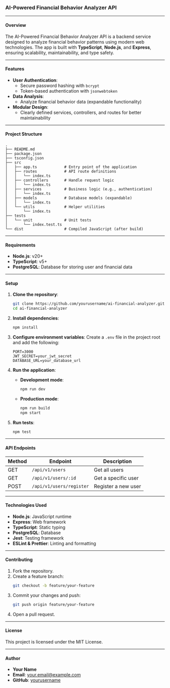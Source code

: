 ### **AI-Powered Financial Behavior Analyzer API**

---

#### **Overview**

The AI-Powered Financial Behavior Analyzer API is a backend service designed to analyze financial behavior patterns using modern web technologies. The app is built with **TypeScript**, **Node.js**, and **Express**, ensuring scalability, maintainability, and type safety.

---

#### **Features**

- **User Authentication**:
  - Secure password hashing with `bcrypt`
  - Token-based authentication with `jsonwebtoken`
- **Data Analysis**:
  - Analyze financial behavior data (expandable functionality)
- **Modular Design**:
  - Clearly defined services, controllers, and routes for better maintainability

---

#### **Project Structure**

```
.
├── README.md
├── package.json
├── tsconfig.json
├── src
│   ├── app.ts            # Entry point of the application
│   ├── routes            # API route definitions
│   │   └── index.ts
│   ├── controllers       # Handle request logic
│   │   └── index.ts
│   ├── services          # Business logic (e.g., authentication)
│   │   └── index.ts
│   ├── models            # Database models (expandable)
│   │   └── index.ts
│   └── utils             # Helper utilities
│       └── index.ts
├── tests
│   └── unit              # Unit tests
│       └── index.test.ts
└── dist                  # Compiled JavaScript (after build)
```

---

#### **Requirements**

- **Node.js**: v20+
- **TypeScript**: v5+
- **PostgreSQL**: Database for storing user and financial data

---

#### **Setup**

1. **Clone the repository**:

   ```bash
   git clone https://github.com/yourusername/ai-financial-analyzer.git
   cd ai-financial-analyzer
   ```

2. **Install dependencies**:

   ```bash
   npm install
   ```

3. **Configure environment variables**:
   Create a `.env` file in the project root and add the following:

   ```env
   PORT=3000
   JWT_SECRET=your_jwt_secret
   DATABASE_URL=your_database_url
   ```

4. **Run the application**:

   - **Development mode**:
     ```bash
     npm run dev
     ```
   - **Production mode**:
     ```bash
     npm run build
     npm start
     ```

5. **Run tests**:
   ```bash
   npm test
   ```

---

#### **API Endpoints**

| Method | Endpoint                 | Description         |
| ------ | ------------------------ | ------------------- |
| GET    | `/api/v1/users`          | Get all users       |
| GET    | `/api/v1/users/:id`      | Get a specific user |
| POST   | `/api/v1/users/register` | Register a new user |

---

#### **Technologies Used**

- **Node.js**: JavaScript runtime
- **Express**: Web framework
- **TypeScript**: Static typing
- **PostgreSQL**: Database
- **Jest**: Testing framework
- **ESLint & Prettier**: Linting and formatting

---

#### **Contributing**

1. Fork the repository.
2. Create a feature branch:
   ```bash
   git checkout -b feature/your-feature
   ```
3. Commit your changes and push:
   ```bash
   git push origin feature/your-feature
   ```
4. Open a pull request.

---

#### **License**

This project is licensed under the MIT License.

---

#### **Author**

- **Your Name**
- **Email**: your.email@example.com
- **GitHub**: [yourusername](https://github.com/yourusername)

